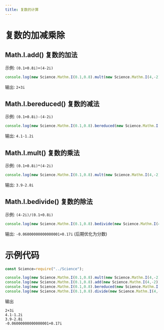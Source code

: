 ```yaml
---
title: 复数的计算
---
```

# 复数的加减乘除
## Math.I.add() 复数的加法
示例: `(0.1+0.8i)+(4-2i)`
``` javascript
console.log(new Science.Mathm.I(0.1,0.8).mult(new Science.Mathm.I(4,-2))+"")
```
输出: `2+3i`
## Math.I.bereduced() 复数的减法
示例: `(0.1+0.8i)-(4-2i)`
``` javascript
console.log(new Science.Mathm.I(0.1,0.8).bereduced(new Science.Mathm.I(4,-2))+"")
```
输出: `4.1-1.2i`
## Math.I.mult() 复数的乘法
示例: `(0.1+0.8i)*(4-2i)`
``` javascript
console.log(new Science.Mathm.I(0.1,0.8).mult(new Science.Mathm.I(4,-2))+"")
```
输出: `3.9-2.8i`
## Math.I.bedivide() 复数的除法
示例: `(4-2i)/(0.1+0.8i)`
``` javascript
console.log(new Science.Mathm.I(0.1,0.8).bedivide(new Science.Mathm.I(4,-2))+"")
```
输出: `-0.06000000000000001+0.17i` (后期优化为分数)


# 示例代码
``` javascript
const Science=require("../Science");

console.log(new Science.Mathm.I(0.1,0.8).mult(new Science.Mathm.I(4,-2))+"") //虚数相加
console.log(new Science.Mathm.I(0.1,0.8).add(new Science.Mathm.I(4,-2))+"") //虚数相减
console.log(new Science.Mathm.I(0.1,0.8).bereduced(new Science.Mathm.I(4,-2))+"") //虚数相减
console.log(new Science.Mathm.I(0.1,0.8).divide(new Science.Mathm.I(4,-2))+"") //虚数相减
```

输出
```
2+3i
4.1-1.2i
3.9-2.8i
-0.06000000000000001+0.17i
```